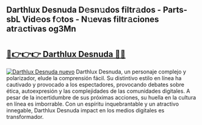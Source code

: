 ## Darthlux Desnuda D𝚎sn𝚞dos filtr𝚊dos - Parts-sbL Vid𝚎os f𝚘tos - N𝚞evas filtr𝚊ciones atr𝚊ctivas og3Mn

# <h2><a href="http://mb7kd5.tromn.icu/?c=Darthlux+Desnuda">🔗👉👉👉 Darthlux Desnuda 🔗🔗</a></h2>

[![Darthlux Desnuda nuevo](https://i.imgur.com/pEAQMta.gif)](http://mb7kd5.tromn.icu/?c=Darthlux+Desnuda)
Darthlux Desnuda, un personaje complejo y polarizador, elude la comprensión fácil. Su distintivo estilo en línea ha cautivado y provocado a los espectadores, provocando debates sobre ética, autoexpresión y las complejidades de las comunidades digitales. A pesar de la incertidumbre de sus próximas acciones, su huella en la cultura en línea es imborrable. Con un espíritu inquebrantable y un atractivo innegable, Darthlux Desnuda impact en los medios digitales es transformador.
